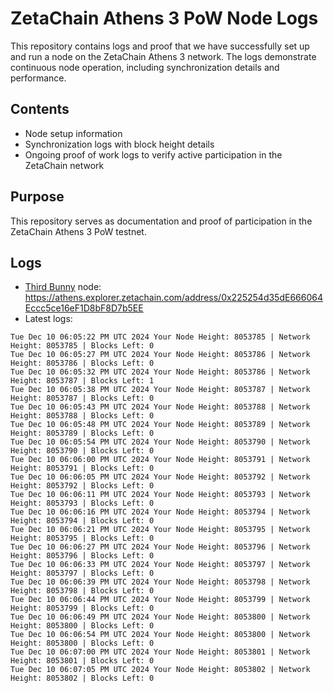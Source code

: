 # ZetaChain Athens 3 PoW Node Logs
This repository contains logs and proof that we have successfully set up and run a node on the ZetaChain Athens 3 network. The logs demonstrate continuous node operation, including synchronization details and performance.

## Contents
- Node setup information
- Synchronization logs with block height details
- Ongoing proof of work logs to verify active participation in the ZetaChain network

## Purpose
This repository serves as documentation and proof of participation in the ZetaChain Athens 3 PoW testnet.

## Logs

- [Third Bunny](https://thirdbunny.xyz/) node: https://athens.explorer.zetachain.com/address/0x225254d35dE666064Eccc5ce16eF1D8bF8D7b5EE
- Latest logs:
```
Tue Dec 10 06:05:22 PM UTC 2024 Your Node Height: 8053785 | Network Height: 8053785 | Blocks Left: 0
Tue Dec 10 06:05:27 PM UTC 2024 Your Node Height: 8053786 | Network Height: 8053786 | Blocks Left: 0
Tue Dec 10 06:05:32 PM UTC 2024 Your Node Height: 8053786 | Network Height: 8053787 | Blocks Left: 1
Tue Dec 10 06:05:38 PM UTC 2024 Your Node Height: 8053787 | Network Height: 8053787 | Blocks Left: 0
Tue Dec 10 06:05:43 PM UTC 2024 Your Node Height: 8053788 | Network Height: 8053788 | Blocks Left: 0
Tue Dec 10 06:05:48 PM UTC 2024 Your Node Height: 8053789 | Network Height: 8053789 | Blocks Left: 0
Tue Dec 10 06:05:54 PM UTC 2024 Your Node Height: 8053790 | Network Height: 8053790 | Blocks Left: 0
Tue Dec 10 06:06:00 PM UTC 2024 Your Node Height: 8053791 | Network Height: 8053791 | Blocks Left: 0
Tue Dec 10 06:06:05 PM UTC 2024 Your Node Height: 8053792 | Network Height: 8053792 | Blocks Left: 0
Tue Dec 10 06:06:11 PM UTC 2024 Your Node Height: 8053793 | Network Height: 8053793 | Blocks Left: 0
Tue Dec 10 06:06:16 PM UTC 2024 Your Node Height: 8053794 | Network Height: 8053794 | Blocks Left: 0
Tue Dec 10 06:06:21 PM UTC 2024 Your Node Height: 8053795 | Network Height: 8053795 | Blocks Left: 0
Tue Dec 10 06:06:27 PM UTC 2024 Your Node Height: 8053796 | Network Height: 8053796 | Blocks Left: 0
Tue Dec 10 06:06:33 PM UTC 2024 Your Node Height: 8053797 | Network Height: 8053797 | Blocks Left: 0
Tue Dec 10 06:06:39 PM UTC 2024 Your Node Height: 8053798 | Network Height: 8053798 | Blocks Left: 0
Tue Dec 10 06:06:44 PM UTC 2024 Your Node Height: 8053799 | Network Height: 8053799 | Blocks Left: 0
Tue Dec 10 06:06:49 PM UTC 2024 Your Node Height: 8053800 | Network Height: 8053800 | Blocks Left: 0
Tue Dec 10 06:06:54 PM UTC 2024 Your Node Height: 8053800 | Network Height: 8053800 | Blocks Left: 0
Tue Dec 10 06:07:00 PM UTC 2024 Your Node Height: 8053801 | Network Height: 8053801 | Blocks Left: 0
Tue Dec 10 06:07:05 PM UTC 2024 Your Node Height: 8053802 | Network Height: 8053802 | Blocks Left: 0
```
